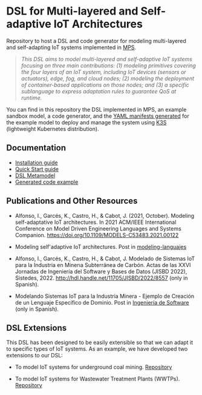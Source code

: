 # DSL for Multi-layered and Self-adaptive IoT Architectures
Repository to host a DSL and code generator for modeling multi-layered and self-adapting IoT systems implemented in [MPS](https://www.jetbrains.com/es-es/mps/).

> _This DSL aims to model multi-layered and self-adaptive IoT systems focusing on three main contributions: (1) modeling primitives covering the four layers of an IoT system, including IoT devices (sensors or actuators), edge, fog, and cloud nodes; (2) modeling the deployment of container-based applications on those nodes; and (3) a specific sublanguage to express adaptation rules to guarantee QoS at runtime._

You can find in this repository the DSL implemented in MPS, an example sandbox model, a code generator, and the [YAML manifests generated](https://github.com/SOM-Research/selfadaptive-IoT-DSL/tree/main/docs/code-example) for the example model to deploy and manage the system using [K3S](https://k3s.io/) (lightweight Kubernetes distribution). 

## Documentation

* [Installation guide](https://github.com/SOM-Research/selfadaptive-IoT-DSL/tree/main/docs/installation-guide.pdf)
* [Quick Start guide](https://github.com/SOM-Research/selfadaptive-IoT-DSL/tree/main/docs/quick-start-guide.pdf)
* [DSL Metamodel](https://github.com/SOM-Research/selfadaptive-IoT-DSL/tree/main/docs/metamodel.png)
* [Generated code example](https://github.com/SOM-Research/selfadaptive-IoT-DSL/tree/main/docs/code-example)

## Publications and Other Resources

* Alfonso, I., Garcés, K., Castro, H., & Cabot, J. (2021, October). Modeling self-adaptative IoT architectures. In 2021 ACM/IEEE International Conference on Model Driven Engineering Languages and Systems Companion. https://doi.org/10.1109/MODELS-C53483.2021.00122

* Modeling self'adaptive IoT architectures. Post in [modeling-languajes](https://modeling-languages.com/modeling-self-adaptative-iot-architectures/)

* Alfonso, I., Garcés, K., Castro, H., & Cabot, J. Modelado de Sistemas IoT para la Industria en Minerıa Subterránea de Carbón. Actas de las XXVI Jornadas de Ingeniería del Software y Bases de Datos (JISBD 2022), Sistedes, 2022. http://hdl.handle.net/11705/JISBD/2022/8557 (only in Spanish).

* Modelando Sistemas IoT para la Industria Minera - Ejemplo de Creación de un Lenguaje Específico de Dominio. Post in [Ingeniería de Software](https://ingenieriadesoftware.es/modelando-sistemas-iot-para-la-industria-minera-ejemplo-de-creacion-de-un-lenguaje-especifico-de-dominio/) (only in Spanish).
 

## DSL Extensions

This DSL has been designed to be easily extensible so that we can adapt it to specific types of IoT systems. As an example, we have developed two extensions to our DSL:

* To model IoT systems for underground coal mining. [Repository](https://github.com/SOM-Research/IoT-Mining-DSL)

* To model IoT systems for Wastewater Treatment Plants (WWTPs). [Repository](https://github.com/SOM-Research/WWTP-DSL)
